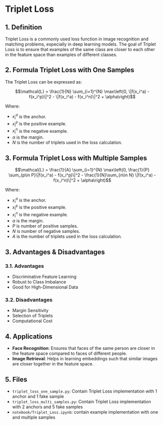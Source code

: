 # Triplet Loss
## 1. Definition
Triplet Loss is a commonly used loss function in image recognition and matching problems, especially in deep learning models. The goal of Triplet Loss is to ensure that examples of the same class are closer to each other in the feature space than examples of different classes.
## 2. Formula Triplet Loss with One Samples
The Triplet Loss can be expressed as:

$$\mathcal{L} = \frac{1}{N} \sum_{i=1}^{N} \max\left(0, \|f(x_i^a) - f(x_i^p)\|^2 - \|f(x_i^a) - f(x_i^n)\|^2 + \alpha\right)$$

Where:
- $x_i^a$ is the anchor.
- $x_i^p$ is the positive example.
- $x_i^n$ is the negative example.
- $α$ is the margin.
- $N$ is the number of triplets used in the loss calculation.

## 3. Formula Triplet Loss with Multiple Samples
$$\mathcal{L} = \frac{1}{A} \sum_{i=1}^{N} \max\left(0, \frac{1}{P} \sum_{p\in P}\|f(x_i^a) - f(x_i^p)\|^2 - \frac{1}{N}\sum_{n\in N} \|f(x_i^a) - f(x_i^n)\|^2 + \alpha\right)$$

Where:
- $x_i^a$ is the anchor.
- $x_i^p$ is the positive example.
- $x_i^n$ is the negative example.
- $α$ is the margin.
- $P$ is number of positive samples.
- $N$ is number of negative samples.
- $A$ is the number of triplets used in the loss calculation.

## 3. Advantages & Disadvantages
### 3.1. Advantages
- Discriminative Feature Learning
- Robust to Class Imbalance
- Good for High-Dimensional Data

### 3.2. Disadvantages
- Margin Sensitivity
- Selection of Triplets
- Computational Cost
## 4. Applications
- **Face Recognition**: Ensures that faces of the same person are closer in the feature space compared to faces of different people.
- **Image Retrieval**: Helps in learning embeddings such that similar images are closer together in the feature space.

## 5. Files
- `triplet_loss_one_sample.py`: Contain Triplet Loss implementation with 1 anchor and 1 fake sample
- `triplet_loss_multi_samples.py`: Contain Triplet Loss implementation with 2 anchors and 5 fake samples
- `notebook/Triplet_Loss.ipynb`: contain example implementation with one and multiple samples
